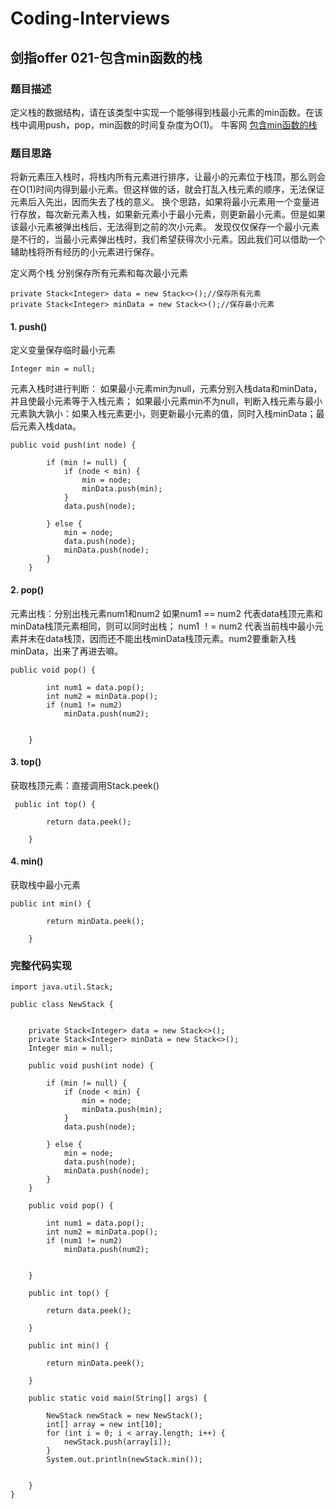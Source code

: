 ﻿# Coding-Interviews


## 剑指offer 021-包含min函数的栈


### 题目描述

定义栈的数据结构，请在该类型中实现一个能够得到栈最小元素的min函数。在该栈中调用push，pop，min函数的时间复杂度为O(1)。
牛客网     [包含min函数的栈][1]


  [1]: https://www.nowcoder.com/practice/4c776177d2c04c2494f2555c9fcc1e49?tpId=13&tqId=11173&tPage=1&rp=1&ru=/ta/coding-interviews&qru=/ta/coding-interviews/question-ranking
  
### 题目思路 

将新元素压入栈时，将栈内所有元素进行排序，让最小的元素位于栈顶，那么则会在O(1)时间内得到最小元素。但这样做的话，就会打乱入栈元素的顺序，无法保证元素后入先出，因而失去了栈的意义。
换个思路，如果将最小元素用一个变量进行存放，每次新元素入栈，如果新元素小于最小元素，则更新最小元素。但是如果该最小元素被弹出栈后，无法得到之前的次小元素。
发现仅仅保存一个最小元素是不行的，当最小元素弹出栈时，我们希望获得次小元素。因此我们可以借助一个辅助栈将所有经历的小元素进行保存。

定义两个栈 分别保存所有元素和每次最小元素
```
private Stack<Integer> data = new Stack<>();//保存所有元素
private Stack<Integer> minData = new Stack<>();//保存最小元素
```
#### 1. push()
定义变量保存临时最小元素
```
Integer min = null;
```
元素入栈时进行判断：
如果最小元素min为null，元素分别入栈data和minData，并且使最小元素等于入栈元素；
如果最小元素min不为null，判断入栈元素与最小元素孰大孰小：如果入栈元素更小，则更新最小元素的值，同时入栈minData；最后元素入栈data。
```
public void push(int node) {

        if (min != null) {
            if (node < min) {
                min = node;
                minData.push(min);
            }
            data.push(node);

        } else {
            min = node;
            data.push(node);
            minData.push(node);
        }
    }
```
#### 2. pop()
元素出栈：分别出栈元素num1和num2
如果num1 == num2 代表data栈顶元素和minData栈顶元素相同，则可以同时出栈；
num1 ！= num2 代表当前栈中最小元素并未在data栈顶，因而还不能出栈minData栈顶元素。num2要重新入栈minData，出来了再进去嘛。

```
public void pop() {

        int num1 = data.pop();
        int num2 = minData.pop();
        if (num1 != num2)
            minData.push(num2);


    }
```
#### 3. top()
获取栈顶元素：直接调用Stack.peek()
```
 public int top() {

        return data.peek();

    }
```
#### 4. min()
获取栈中最小元素
```
public int min() {

        return minData.peek();

    }
```
### 完整代码实现
```
import java.util.Stack;

public class NewStack {


    private Stack<Integer> data = new Stack<>();
    private Stack<Integer> minData = new Stack<>();
    Integer min = null;

    public void push(int node) {

        if (min != null) {
            if (node < min) {
                min = node;
                minData.push(min);
            }
            data.push(node);

        } else {
            min = node;
            data.push(node);
            minData.push(node);
        }
    }

    public void pop() {

        int num1 = data.pop();
        int num2 = minData.pop();
        if (num1 != num2)
            minData.push(num2);


    }

    public int top() {

        return data.peek();

    }

    public int min() {

        return minData.peek();

    }

    public static void main(String[] args) {

        NewStack newStack = new NewStack();
        int[] array = new int[10];
        for (int i = 0; i < array.length; i++) {
            newStack.push(array[i]);
        }
        System.out.println(newStack.min());


    }
}
```
  